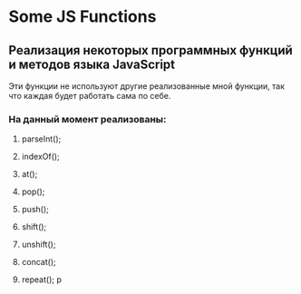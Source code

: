# Some JS Functions

## Реализация некоторых программных функций и методов языка JavaScript

Эти функции не используют другие реализованные мной функции, так что каждая будет работать сама по себе.

### На данный момент реализованы:

  1. parseInt();

  2. indexOf();

  3. at();

  4. pop();

  5. push();

  6. shift();

  7. unshift();

  8. concat();

  9. repeat();
р
